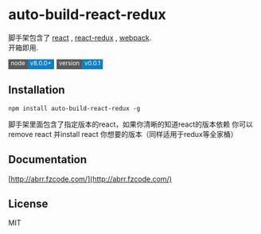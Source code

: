 auto-build-react-redux
=========================

脚手架包含了 [react](https://github.com/facebook/react) , [react-redux](https://github.com/reduxjs/react-redux) , [webpack](https://github.com/webpack/webpack).  
开箱即用.
<div style='display:flex'>
<div style='display:flex'>
    <div style='background-color:#5a5a5a;color:#ffffff;padding:0 5px;height:20px;font-size:12px'>node</div>
    <div style='background-color:#0f80c1;color:#ffffff;padding:0 5px;height:20px;font-size:12px;'>v8.0.0+</div>
</div>
<div style='width:5px'></div>
<div style='display:flex'>
    <div style='background-color:#5a5a5a;color:#ffffff;padding:0 5px;height:20px;font-size:12px'>version</div>
    <div style='background-color:#0f80c1;color:#ffffff;padding:0 5px;height:20px;font-size:12px;'>v0.0.1</div>
</div> 
</div>
 

## Installation

```
npm install auto-build-react-redux -g
```
脚手架里面包含了指定版本的react，如果你清晰的知道react的版本依赖 你可以remove react  并install react 你想要的版本（同样适用于redux等全家桶）


## Documentation

[http://abrr.fzcode.com/](http://abrr.fzcode.com/)

## License

MIT